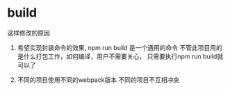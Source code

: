 # build
这样修改的原因
1. 希望实现封装命令的效果,
npm run build 是一个通用的命令
不管此项目用的是什么打包工作，如何编译，用户不需要关心，
只需要执行npm run build就可以了

2. 不同的项目使用不同的webpack版本
不同的项目不互相冲突

